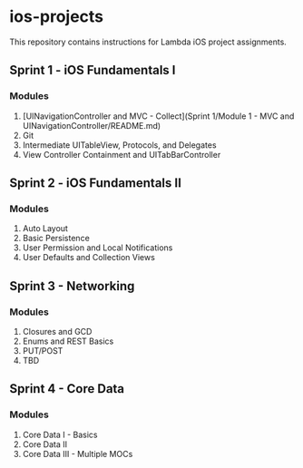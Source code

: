 # ios-projects

This repository contains instructions for Lambda iOS project assignments.

## Sprint 1 - iOS Fundamentals I

### Modules

1. [UINavigationController and MVC - Collect](Sprint 1/Module 1 - MVC and UINavigationController/README.md)
2. Git
3. Intermediate UITableView, Protocols, and Delegates
4. View Controller Containment and UITabBarController

## Sprint 2 - iOS Fundamentals II

### Modules

1. Auto Layout
2. Basic Persistence
3. User Permission and Local Notifications
4. User Defaults and Collection Views

## Sprint 3 - Networking

### Modules

1. Closures and GCD
2. Enums and REST Basics
3. PUT/POST
4. TBD

## Sprint 4 - Core Data

### Modules

1. Core Data I - Basics
2. Core Data II
3. Core Data III - Multiple MOCs